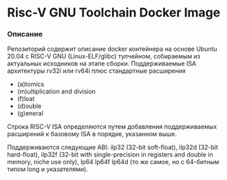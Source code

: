 # Risc-V GNU Toolchain Docker Image


### Описание
Репозиторий содержит описание docker контейнера на основе Ubuntu 20.04 с RISC-V GNU (Linux-ELF/glibc) тулчейном, собираемым из актуальных исходников на этапе сборки. Поддерживаемые ISA архитектуры rv32i или rv64i плюс стандартные расширения
- (a)tomics
- (m)ultiplication and division
- (f)loat
- (d)ouble
- (g)eneral 

Строка RISC-V ISA определяются путем добавления поддерживаемых расширений к базовому ISA в порядке, указанном выше.

Поддерживаются следующие ABI: ilp32 (32-bit soft-float), ilp32d (32-bit hard-float), ilp32f (32-bit with single-precision in registers and double in memory, niche use only), lp64 lp64f lp64d (то же самое, но с 64-битным типом long и указателями).
